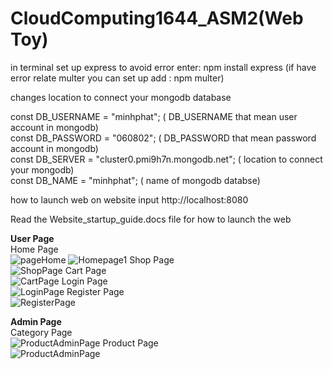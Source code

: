 # CloudComputing1644_ASM2(Web Toy)

in terminal set up express to avoid error enter: npm install express (if have error relate multer you can set up add : npm multer)


changes location to connect your mongodb database

const DB_USERNAME = "minhphat"; ( DB_USERNAME that mean user account in mongodb) <br/>
const DB_PASSWORD = "060802"; ( DB_PASSWORD that mean password account in mongodb)<br/>
const DB_SERVER = "cluster0.pmi9h7n.mongodb.net"; ( location to connect your mongodb)<br/>
const DB_NAME = "minhphat"; ( name of mongodb databse)<br/>

how to launch web on website input http://localhost:8080<br/>

Read the Website_startup_guide.docs file for how to launch the web

<b>User Page</b> <br/>
Home Page <br/>
![pageHome](https://github.com/minh-phat/ATNToyWeb_NodeJS_Mongo/assets/89958212/ad42a12d-279f-4724-a2f6-6e29067df756)
![Homepage1](https://github.com/minh-phat/ATNToyWeb_NodeJS_Mongo/assets/89958212/34b80086-53d3-4310-8adf-8f6cbec55344)
Shop Page <br/>
![ShopPage](https://github.com/minh-phat/ATNToyWeb_NodeJS_Mongo/assets/89958212/18855d90-0860-4fc4-814e-39395f689506)
Cart Page <br/>
![CartPage](https://github.com/minh-phat/ATNToyWeb_NodeJS_Mongo/assets/89958212/eb56c24c-e205-4ec3-bd5c-7d121c7f8a6c)
Login Page <br/>
![LoginPage](https://github.com/minh-phat/ATNToyWeb_NodeJS_Mongo/assets/89958212/db0cc9df-6f12-44ed-87fa-905786f106c2)
Register Page <br/>
![RegisterPage](https://github.com/minh-phat/ATNToyWeb_NodeJS_Mongo/assets/89958212/a79fa81a-0be1-4675-a7c5-c44034c8ed24)

<b>Admin Page</b> <br/>
Category Page <br/>
![ProductAdminPage](https://github.com/minh-phat/ATNToyWeb_NodeJS_Mongo/assets/89958212/36bf1e1d-f008-45cc-9875-64cf01ca0c39)
Product Page <br/>
![ProductAdminPage](https://github.com/minh-phat/ATNToyWeb_NodeJS_Mongo/assets/89958212/2d883155-8a77-45a8-82fa-e041bb100a1a)
